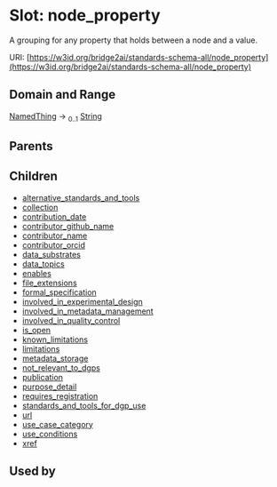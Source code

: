 
# Slot: node_property


A grouping for any property that holds between a node and a value.

URI: [https://w3id.org/bridge2ai/standards-schema-all/node_property](https://w3id.org/bridge2ai/standards-schema-all/node_property)


## Domain and Range

[NamedThing](NamedThing.md) &#8594;  <sub>0..1</sub> [String](types/String.md)

## Parents


## Children

 *  [alternative_standards_and_tools](alternative_standards_and_tools.md)
 *  [collection](collection.md)
 *  [contribution_date](contribution_date.md)
 *  [contributor_github_name](contributor_github_name.md)
 *  [contributor_name](contributor_name.md)
 *  [contributor_orcid](contributor_orcid.md)
 *  [data_substrates](data_substrates.md)
 *  [data_topics](data_topics.md)
 *  [enables](enables.md)
 *  [file_extensions](file_extensions.md)
 *  [formal_specification](formal_specification.md)
 *  [involved_in_experimental_design](involved_in_experimental_design.md)
 *  [involved_in_metadata_management](involved_in_metadata_management.md)
 *  [involved_in_quality_control](involved_in_quality_control.md)
 *  [is_open](is_open.md)
 *  [known_limitations](known_limitations.md)
 *  [limitations](limitations.md)
 *  [metadata_storage](metadata_storage.md)
 *  [not_relevant_to_dgps](not_relevant_to_dgps.md)
 *  [publication](publication.md)
 *  [purpose_detail](purpose_detail.md)
 *  [requires_registration](requires_registration.md)
 *  [standards_and_tools_for_dgp_use](standards_and_tools_for_dgp_use.md)
 *  [url](url.md)
 *  [use_case_category](use_case_category.md)
 *  [use_conditions](use_conditions.md)
 *  [xref](xref.md)

## Used by

